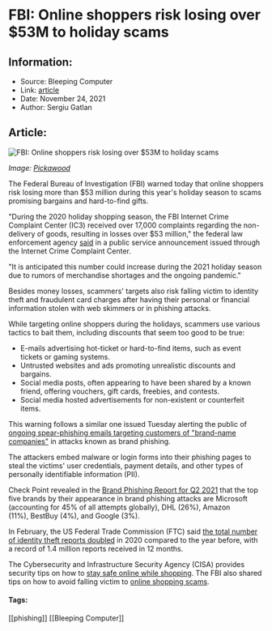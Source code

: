 # FBI: Online shoppers risk losing over $53M to holiday scams
### 

## Information:
+ Source: Bleeping Computer
+ Link: [article](https://www.bleepingcomputer.com/news/security/fbi-online-shoppers-risk-losing-over-53m-to-holiday-scams/)
+ Date: November 24, 2021
+ Author: Sergiu Gatlan


## Article:
![FBI: Online shoppers risk losing over $53M to holiday scams](https://www.bleepstatic.com/content/hl-images/2021/11/24/Online_shopping.jpg)


*Image: [Pickawood](https://unsplash.com/@pickawood)*


The Federal Bureau of Investigation (FBI) warned today that online shoppers risk losing more than $53 million during this year's holiday season to scams promising bargains and hard-to-find gifts.


"During the 2020 holiday shopping season, the FBI Internet Crime Complaint Center (IC3) received over 17,000 complaints regarding the non-delivery of goods, resulting in losses over $53 million," the federal law enforcement agency [said](https://www.ic3.gov/Media/Y2021/PSA211124) in a public service announcement issued through the Internet Crime Complaint Center.


"It is anticipated this number could increase during the 2021 holiday season due to rumors of merchandise shortages and the ongoing pandemic."


Besides money losses, scammers' targets also risk falling victim to identity theft and fraudulent card charges after having their personal or financial information stolen with web skimmers or in phishing attacks.


While targeting online shoppers during the holidays, scammers use various tactics to bait them, including discounts that seem too good to be true:


* E-mails advertising hot-ticket or hard-to-find items, such as event tickets or gaming systems.
* Untrusted websites and ads promoting unrealistic discounts and bargains.
* Social media posts, often appearing to have been shared by a known friend, offering vouchers, gift cards, freebies, and contests.
* Social media hosted advertisements for non-existent or counterfeit items.


This warning follows a similar one issued Tuesday alerting the public of [ongoing spear-phishing emails targeting customers of "brand-name companies"](https://www.bleepingcomputer.com/news/security/fbi-warns-of-phishing-targeting-high-profile-brands-customers/) in attacks known as brand phishing.


The attackers embed malware or login forms into their phishing pages to steal the victims' user credentials, payment details, and other types of personally identifiable information (PII).


Check Point revealed in the [Brand Phishing Report for Q2 2021](https://blog.checkpoint.com/2021/07/15/brand-phishing-report-q2-2021-microsoft-continues-reign/) that the top five brands by their appearance in brand phishing attacks are Microsoft (accounting for 45% of all attempts globally), DHL (26%), Amazon (11%), BestBuy (4%), and Google (3%).


In February, the US Federal Trade Commission (FTC) said [the total number of identity theft reports doubled](https://www.bleepingcomputer.com/news/security/us-govt-number-of-identity-theft-reports-doubled-last-year/) in 2020 compared to the year before, with a record of 1.4 million reports received in 12 months.


The Cybersecurity and Infrastructure Security Agency (CISA) provides security tips on how to [stay safe online while shopping](https://us-cert.cisa.gov/ncas/tips/ST07-001). The FBI also shared tips on how to avoid falling victim to [online shopping scams](https://www.ic3.gov/Media/Y2020/PSA200803).





#### Tags:
[[phishing]] [[Bleeping Computer]]
